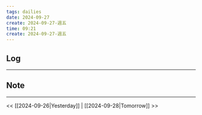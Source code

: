 ```yaml
---
tags: dailies  
date: 2024-09-27
create: 2024-09-27-週五
time: 09:21
create: 2024-09-27-週五
---
```

## Log
---


## Note
---


<< [[2024-09-26|Yesterday]] | [[2024-09-28|Tomorrow]] >>